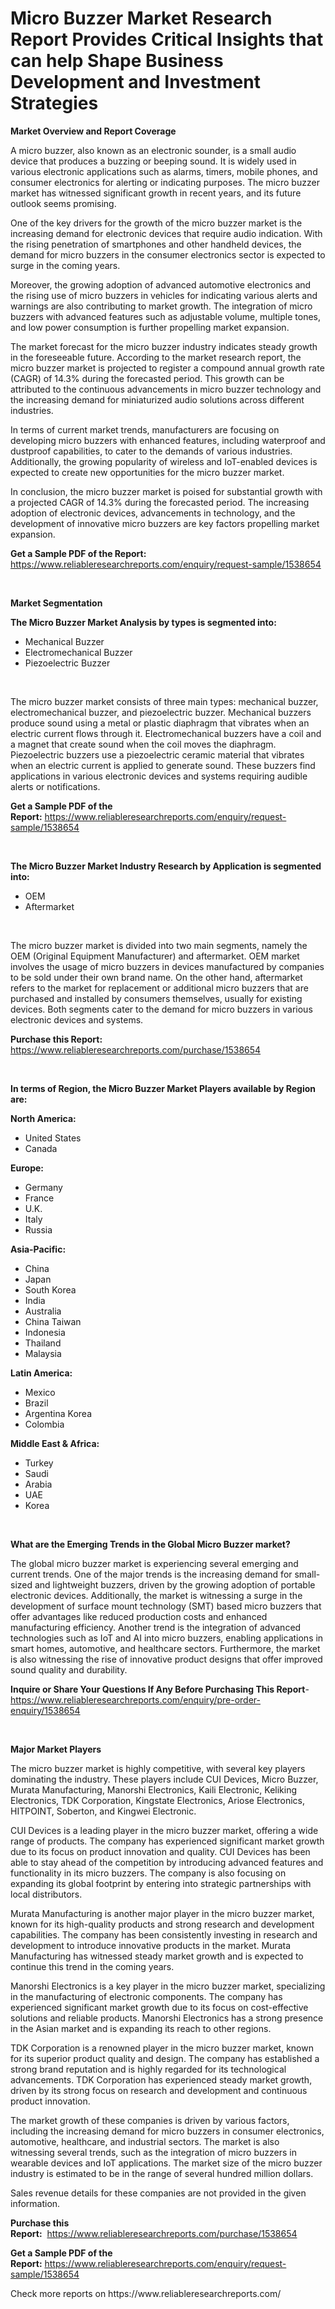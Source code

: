 <p><h1>Micro Buzzer Market Research Report Provides Critical Insights that can help Shape Business Development and Investment Strategies</h1></p><p><strong>Market Overview and Report Coverage</strong></p>
<p><p>A micro buzzer, also known as an electronic sounder, is a small audio device that produces a buzzing or beeping sound. It is widely used in various electronic applications such as alarms, timers, mobile phones, and consumer electronics for alerting or indicating purposes. The micro buzzer market has witnessed significant growth in recent years, and its future outlook seems promising.</p><p>One of the key drivers for the growth of the micro buzzer market is the increasing demand for electronic devices that require audio indication. With the rising penetration of smartphones and other handheld devices, the demand for micro buzzers in the consumer electronics sector is expected to surge in the coming years.</p><p>Moreover, the growing adoption of advanced automotive electronics and the rising use of micro buzzers in vehicles for indicating various alerts and warnings are also contributing to market growth. The integration of micro buzzers with advanced features such as adjustable volume, multiple tones, and low power consumption is further propelling market expansion.</p><p>The market forecast for the micro buzzer industry indicates steady growth in the foreseeable future. According to the market research report, the micro buzzer market is projected to register a compound annual growth rate (CAGR) of 14.3% during the forecasted period. This growth can be attributed to the continuous advancements in micro buzzer technology and the increasing demand for miniaturized audio solutions across different industries.</p><p>In terms of current market trends, manufacturers are focusing on developing micro buzzers with enhanced features, including waterproof and dustproof capabilities, to cater to the demands of various industries. Additionally, the growing popularity of wireless and IoT-enabled devices is expected to create new opportunities for the micro buzzer market.</p><p>In conclusion, the micro buzzer market is poised for substantial growth with a projected CAGR of 14.3% during the forecasted period. The increasing adoption of electronic devices, advancements in technology, and the development of innovative micro buzzers are key factors propelling market expansion.</p></p>
<p><strong>Get a Sample PDF of the Report:</strong> <a href="https://www.reliableresearchreports.com/enquiry/request-sample/1538654">https://www.reliableresearchreports.com/enquiry/request-sample/1538654</a></p>
<p>&nbsp;</p>
<p><strong>Market Segmentation</strong></p>
<p><strong>The Micro Buzzer Market Analysis by types is segmented into:</strong></p>
<p><ul><li>Mechanical Buzzer</li><li>Electromechanical Buzzer</li><li>Piezoelectric Buzzer</li></ul></p>
<p>&nbsp;</p>
<p><p>The micro buzzer market consists of three main types: mechanical buzzer, electromechanical buzzer, and piezoelectric buzzer. Mechanical buzzers produce sound using a metal or plastic diaphragm that vibrates when an electric current flows through it. Electromechanical buzzers have a coil and a magnet that create sound when the coil moves the diaphragm. Piezoelectric buzzers use a piezoelectric ceramic material that vibrates when an electric current is applied to generate sound. These buzzers find applications in various electronic devices and systems requiring audible alerts or notifications.</p></p>
<p><strong>Get a Sample PDF of the Report:</strong>&nbsp;<a href="https://www.reliableresearchreports.com/enquiry/request-sample/1538654">https://www.reliableresearchreports.com/enquiry/request-sample/1538654</a></p>
<p>&nbsp;</p>
<p><strong>The Micro Buzzer Market Industry Research by Application is segmented into:</strong></p>
<p><ul><li>OEM</li><li>Aftermarket</li></ul></p>
<p>&nbsp;</p>
<p><p>The micro buzzer market is divided into two main segments, namely the OEM (Original Equipment Manufacturer) and aftermarket. OEM market involves the usage of micro buzzers in devices manufactured by companies to be sold under their own brand name. On the other hand, aftermarket refers to the market for replacement or additional micro buzzers that are purchased and installed by consumers themselves, usually for existing devices. Both segments cater to the demand for micro buzzers in various electronic devices and systems.</p></p>
<p><strong>Purchase this Report:</strong>&nbsp; <a href="https://www.reliableresearchreports.com/purchase/1538654">https://www.reliableresearchreports.com/purchase/1538654</a></p>
<p>&nbsp;</p>
<p><strong>In terms of Region, the Micro Buzzer Market Players available by Region are:</strong></p>
<p>
    <p> <strong> North America: </strong>
        <ul>
            <li>United States</li>
            <li>Canada</li>
        </ul>
        </p> 
    <p> <strong> Europe: </strong>
        <ul>
            <li>Germany</li>
            <li>France</li>
            <li>U.K.</li>
            <li>Italy</li>
            <li>Russia</li>
        </ul>
        </p> 
    <p> <strong> Asia-Pacific: </strong>
        <ul>
            <li>China</li>
            <li>Japan</li>
            <li>South Korea</li>
            <li>India</li>
            <li>Australia</li>
            <li>China Taiwan</li>
            <li>Indonesia</li>
            <li>Thailand</li>
            <li>Malaysia</li>
        </ul>
        </p> 
    <p> <strong> Latin America: </strong>
        <ul>
            <li>Mexico</li>
            <li>Brazil</li>
            <li>Argentina Korea</li>
            <li>Colombia</li>
        </ul>
        </p> 
    <p> <strong> Middle East & Africa: </strong>
        <ul>
            <li>Turkey</li>
            <li>Saudi</li>
            <li>Arabia</li>
            <li>UAE</li>
            <li>Korea</li>
        </ul>
    </p>
    </p>
<p>&nbsp;</p>
<p><strong>What are the Emerging Trends in the Global Micro Buzzer market?</strong></p>
<p><p>The global micro buzzer market is experiencing several emerging and current trends. One of the major trends is the increasing demand for small-sized and lightweight buzzers, driven by the growing adoption of portable electronic devices. Additionally, the market is witnessing a surge in the development of surface mount technology (SMT) based micro buzzers that offer advantages like reduced production costs and enhanced manufacturing efficiency. Another trend is the integration of advanced technologies such as IoT and AI into micro buzzers, enabling applications in smart homes, automotive, and healthcare sectors. Furthermore, the market is also witnessing the rise of innovative product designs that offer improved sound quality and durability.</p></p>
<p><strong>Inquire or Share Your Questions If Any Before Purchasing This Report</strong>- <a href="https://www.reliableresearchreports.com/enquiry/pre-order-enquiry/1538654">https://www.reliableresearchreports.com/enquiry/pre-order-enquiry/1538654</a></p>
<p>&nbsp;</p>
<p><strong>Major Market Players</strong></p>
<p><p>The micro buzzer market is highly competitive, with several key players dominating the industry. These players include CUI Devices, Micro Buzzer, Murata Manufacturing, Manorshi Electronics, Kaili Electronic, Keliking Electronics, TDK Corporation, Kingstate Electronics, Ariose Electronics, HITPOINT, Soberton, and Kingwei Electronic.</p><p>CUI Devices is a leading player in the micro buzzer market, offering a wide range of products. The company has experienced significant market growth due to its focus on product innovation and quality. CUI Devices has been able to stay ahead of the competition by introducing advanced features and functionality in its micro buzzers. The company is also focusing on expanding its global footprint by entering into strategic partnerships with local distributors.</p><p>Murata Manufacturing is another major player in the micro buzzer market, known for its high-quality products and strong research and development capabilities. The company has been consistently investing in research and development to introduce innovative products in the market. Murata Manufacturing has witnessed steady market growth and is expected to continue this trend in the coming years.</p><p>Manorshi Electronics is a key player in the micro buzzer market, specializing in the manufacturing of electronic components. The company has experienced significant market growth due to its focus on cost-effective solutions and reliable products. Manorshi Electronics has a strong presence in the Asian market and is expanding its reach to other regions.</p><p>TDK Corporation is a renowned player in the micro buzzer market, known for its superior product quality and design. The company has established a strong brand reputation and is highly regarded for its technological advancements. TDK Corporation has experienced steady market growth, driven by its strong focus on research and development and continuous product innovation.</p><p>The market growth of these companies is driven by various factors, including the increasing demand for micro buzzers in consumer electronics, automotive, healthcare, and industrial sectors. The market is also witnessing several trends, such as the integration of micro buzzers in wearable devices and IoT applications. The market size of the micro buzzer industry is estimated to be in the range of several hundred million dollars.</p><p>Sales revenue details for these companies are not provided in the given information.</p></p>
<p><strong>Purchase this Report:</strong>&nbsp;&nbsp;<a href="https://www.reliableresearchreports.com/purchase/1538654">https://www.reliableresearchreports.com/purchase/1538654</a></p>
<p></p>
<p><strong>Get a Sample PDF of the Report:</strong>&nbsp;<a href="https://www.reliableresearchreports.com/enquiry/request-sample/1538654">https://www.reliableresearchreports.com/enquiry/request-sample/1538654</a></p>
<p>Check more reports on https://www.reliableresearchreports.com/</p>